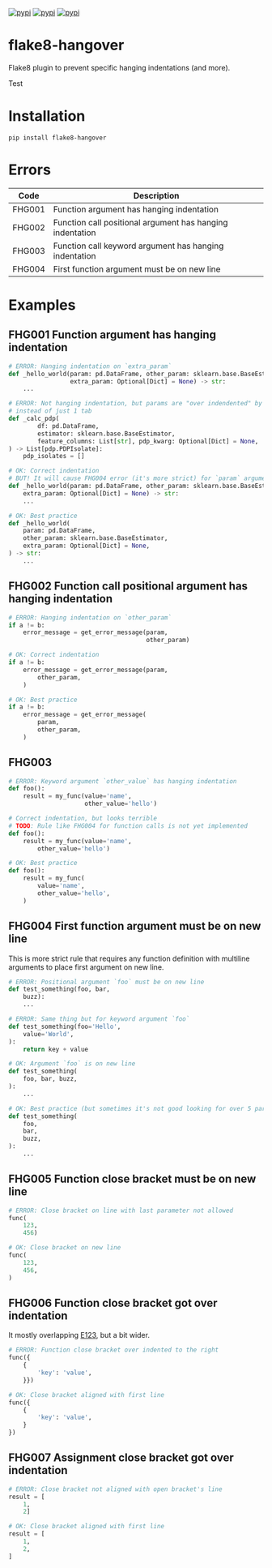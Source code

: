 [![pypi](https://img.shields.io/pypi/v/flake8-hangover.svg)](https://pypi.org/project/flake8-hangover/)
[![pypi](https://img.shields.io/pypi/pyversions/flake8-hangover.svg)](https://pypi.org/project/flake8-hangover/)
[![pypi](https://img.shields.io/pypi/l/flake8-hangover.svg)](https://raw.githubusercontent.com/deniskrumko/flake8-hangover/master/LICENSE)

# flake8-hangover
Flake8 plugin to prevent specific hanging indentations (and more).

Test


# Installation

```
pip install flake8-hangover
```

# Errors

| Code   | Description                                               |
|--------|-----------------------------------------------------------|
| FHG001 | Function argument has hanging indentation                 |
| FHG002 | Function call positional argument has hanging indentation |
| FHG003 | Function call keyword argument has hanging indentation    |
| FHG004 | First function argument must be on new line               |

# Examples

## FHG001 Function argument has hanging indentation

```python
# ERROR: Hanging indentation on `extra_param`
def _hello_world(param: pd.DataFrame, other_param: sklearn.base.BaseEstimator,
                 extra_param: Optional[Dict] = None) -> str:
    ...

# ERROR: Not hanging indentation, but params are "over indendented" by 2 tabs
# instead of just 1 tab
def _calc_pdp(
        df: pd.DataFrame,
        estimator: sklearn.base.BaseEstimator,
        feature_columns: List[str], pdp_kwarg: Optional[Dict] = None,
) -> List[pdp.PDPIsolate]:
    pdp_isolates = []

# OK: Correct indentation
# BUT! It will cause FHG004 error (it's more strict) for `param` argument
def _hello_world(param: pd.DataFrame, other_param: sklearn.base.BaseEstimator,
    extra_param: Optional[Dict] = None) -> str:
    ...

# OK: Best practice
def _hello_world(
    param: pd.DataFrame,
    other_param: sklearn.base.BaseEstimator,
    extra_param: Optional[Dict] = None,
) -> str:
    ...
```

## FHG002 Function call positional argument has hanging indentation

```python
# ERROR: Hanging indentation on `other_param`
if a != b:
    error_message = get_error_message(param,
                                      other_param)

# OK: Correct indentation
if a != b:
    error_message = get_error_message(param,
        other_param,
    )

# OK: Best practice
if a != b:
    error_message = get_error_message(
        param,
        other_param,
    )
```

## FHG003

```python
# ERROR: Keyword argument `other_value` has hanging indentation
def foo():
    result = my_func(value='name',
                     other_value='hello')

# Correct indentation, but looks terrible
# TODO: Rule like FHG004 for function calls is not yet implemented
def foo():
    result = my_func(value='name',
        other_value='hello')

# OK: Best practice
def foo():
    result = my_func(
        value='name',
        other_value='hello',
    )
```

## FHG004 First function argument must be on new line

This is more strict rule that requires any function definition with multiline arguments to
place first argument on new line.

```python
# ERROR: Positional argument `foo` must be on new line
def test_something(foo, bar,
    buzz):
    ...

# ERROR: Same thing but for keyword argument `foo`
def test_something(foo='Hello',
    value='World',
):
    return key + value

# OK: Argument `foo` is on new line
def test_something(
    foo, bar, buzz,
):
    ...

# OK: Best practice (but sometimes it's not good looking for over 5 params, for example)
def test_something(
    foo,
    bar,
    buzz,
):
    ...
```

## FHG005 Function close bracket must be on new line

```python
# ERROR: Close bracket on line with last parameter not allowed
func(
    123,
    456)
```

```python
# OK: Close bracket on new line
func(
    123,
    456,
)
```

## FHG006 Function close bracket got over indentation

It mostly overlapping [E123](https://www.flake8rules.com/rules/E123.html), but a bit wider.

```python
# ERROR: Function close bracket over indented to the right
func({
    {
        'key': 'value',
    }})
```

```python
# OK: Close bracket aligned with first line
func({
    {
        'key': 'value',
    }
})
```

## FHG007 Assignment close bracket got over indentation

```python
# ERROR: Close bracket not aligned with open bracket's line
result = [
    1,
    2]
```

```python
# OK: Close bracket aligned with first line
result = [
    1,
    2,
]
```
